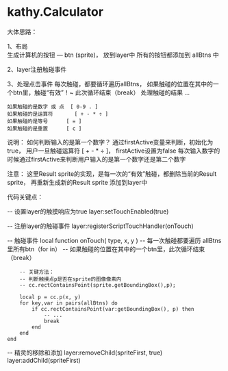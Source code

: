 # kathy.Calculator

大体思路：

1、布局  
	生成计算机的按钮 — btn (sprite)， 放到layer中
	所有的按钮都添加到 allBtns 中


2、layer注册触碰事件


3、处理点击事件
	每次触碰，都要循环遍历allBtns，
	如果触碰的位置在其中的一个btn里，触碰“有效”！~   此次循环结束（break）
	处理触碰的结果 …  

	如果触碰的是数字 或 点  [ 0-9 . ]
	如果触碰的是运算符       [ + - * ÷ ]
	如果触碰的是等号	  [ = ]
	如果触碰的是重置	  [ c ]


说明：
如何判断输入的是第一个数字？ 
通过firstActive变量来判断，初始化为true， 用户一旦触碰运算符 [ + - * ÷ ]， firstActive设置为false
每次输入数字的时候通过firstActive来判断用户输入的是第一个数字还是第二个数字


注意：
这里Result sprite的实现，是每一次的“有效”触碰，都删除当前的Result sprite， 再重新生成新的Result sprite 添加到layer中


代码关键点：

-- 设置layer的触摸响应为true
    layer:setTouchEnabled(true)

-- 注册layer的触碰事件
    layer:registerScriptTouchHandler(onTouch)


-- 触碰事件
    local function onTouch( type, x, y )
        -- 每一次触碰都要遍历 allBtns 里所有btn（for in）
        -- 如果触碰的位置在其中的一个btn里，此次循环结束（break）

        -- 关键方法：
        -- 判断触摸点p是否在sprite的图像像素内
        -- cc.rectContainsPoint(sprite.getBoundingBox(),p);

        local p = cc.p(x, y)
        for key,var in pairs(allBtns) do
            if cc.rectContainsPoint(var:getBoundingBox(), p) then
                -- ...
                break
            end
        end  
    end


-- 精灵的移除和添加
layer:removeChild(spriteFirst, true)              
layer:addChild(spriteFirst)
	
